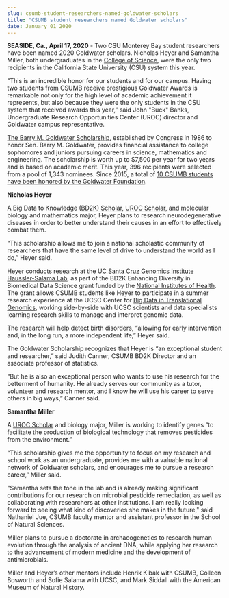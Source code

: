 ```yaml
---
slug: csumb-student-researchers-named-goldwater-scholars
title: "CSUMB student researchers named Goldwater scholars"
date: January 01 2020
---
```


 
<p>
  <b>SEASIDE, Ca., April 17, 2020</b> - Two CSU Monterey Bay student researchers
  have been named 2020 Goldwater scholars. Nicholas Heyer and Samantha Miller,
  both undergraduates in the
  <a href="https://csumb.edu/science">College of Science</a>, were the only two
  recipients in the California State University (CSU) system this year.
</p>
<p>
  "This is an incredible honor for our students and for our campus. Having two
  students from CSUMB receive prestigious Goldwater Awards is remarkable not
  only for the high level of academic achievement it represents, but also
  because they were the only students in the CSU system that received awards
  this year,” said John "Buck" Banks, Undergraduate Research Opportunities
  Center (UROC) director and Goldwater campus representative.
</p>
<p>
  <a href="https://goldwater.scholarsapply.org/"
    >The Barry M. Goldwater Scholarship</a
  >, established by Congress in 1986 to honor Sen. Barry M. Goldwater, provides
  financial assistance to college sophomores and juniors pursuing careers in
  science, mathematics and engineering. The scholarship is worth up to $7,500
  per year for two years and is based on academic merit. This year, 396
  recipients were selected from a pool of 1,343 nominees. Since 2015, a total of
  <a href="https://csumb.edu/uroc/barry-goldwater-scholarship-0"
    >10 CSUMB students have been honored by the Goldwater Foundation</a
  >.
</p>
<p><b>Nicholas Heyer</b></p>
<p>
  A Big Data to Knowledge (<a href="https://csumb.edu/bd2k/bd2k-scholars"
    >BD2K) Scholar,</a
  >
  <a href="https://csumb.edu/uroc/uroc-scholars-program">UROC Scholar</a>, and
  molecular biology and mathematics major, Heyer plans to research
  neurodegenerative diseases in order to better understand their causes in an
  effort to effectively combat them.
</p>
<p>
  “This scholarship allows me to join a national scholastic community of
  researchers that have the same level of drive to understand the world as I
  do,” Heyer said.
</p>
<p>
  Heyer conducts research at the
  <a href="https://hausslergenomics.ucsc.edu/"
    >UC Santa Cruz Genomics Institute Haussler-Salama Lab</a
  >, as part of the BD2K Enhancing Diversity in Biomedical Data Science grant<i
  > </i>funded by the
  <a href="https://www.nih.gov/">National Institutes of Health</a>. The grant
  allows CSUMB students like Heyer to participate in a summer research
  experience at the UCSC Center for
  <a href="https://www.soe.ucsc.edu/">Big Data in Translational Genomics</a>,
  working side-by-side with UCSC scientists and data specialists learning
  research skills to manage and interpret genomic data.
</p>
<p>
  <i> </i><i> </i>The research will help detect birth disorders, “allowing for
  early intervention and, in the long run, a more independent life,” Heyer said.
</p>
<p>
  The Goldwater Scholarship recognizes that Heyer is “an exceptional student and
  researcher,” said Judith Canner, CSUMB BD2K Director and an associate
  professor of statistics.
</p>
<p>
  “But he is also an exceptional person who wants to use his research for the
  betterment of humanity. He already serves our community as a tutor, volunteer
  and research mentor, and I know he will use his career to serve others in big
  ways,” Canner said.
</p>
<p><b>Samantha Miller</b></p>
<p>
  A <a href="https://csumb.edu/uroc/uroc-scholars-program">UROC Scholar</a> and
  biology major, Miller is working to identify genes “to facilitate the
  production of biological technology that removes pesticides from the
  environment.”
</p>
<p>
  “This scholarship gives me the opportunity to focus on my research and school
  work as an undergraduate, provides me with a valuable national network of
  Goldwater scholars, and encourages me to pursue a research career,” Miller
  said.
</p>
<p>
  "Samantha sets the tone in the lab and is already making significant
  contributions for our research on microbial pesticide remediation, as well as
  collaborating with researchers at other institutions. I am really looking
  forward to seeing what kind of discoveries she makes in the future," said
  Nathaniel Jue, CSUMB faculty mentor and assistant professor in the School of
  Natural Sciences.
</p>
<p>
  Miller plans to pursue a doctorate in archaeogenetics to research human
  evolution through the analysis of ancient DNA, while applying her research to
  the advancement of modern medicine and the development of antimicrobials.
</p>
<p>
  Miller and Heyer’s other mentors include Henrik Kibak with CSUMB, Colleen
  Bosworth and Sofie Salama with UCSC, and Mark Siddall with the American Museum
  of Natural History.
</p>
 
